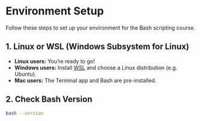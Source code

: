# Environment Setup

Follow these steps to set up your environment for the Bash scripting course.

## 1. Linux or WSL (Windows Subsystem for Linux)

- **Linux users:** You’re ready to go!
- **Windows users:** Install [WSL](https://docs.microsoft.com/en-us/windows/wsl/) and choose a Linux distribution (e.g. Ubuntu).
- **Mac users:** The Terminal app and Bash are pre-installed.

## 2. Check Bash Version

```bash
bash --version
